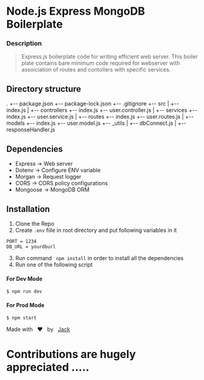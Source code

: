 # Node.js Express MongoDB Boilerplate

### Description

> Express.js boilerplate code for writing efficient web server. This boiler plate contains 
> bare minimum code required for webserver with assoiciation of routes and contollers
> with specific services.

## Directory structure 

.
+-- package.json
+-- package-lock.json
+-- .gitignore
+-- src
|   +-- index.js
|   +-- controllers
        +-- index.js
        +-- user.controller.js
|   +-- services
        +-- index.js
        +-- user.service.js
|   +-- routes
        +-- index.js
        +-- user.routes.js
|   +-- models
        +-- index.js
        +-- user.model.js
+-- _utils
|   +-- dbConnect.js
|   +-- responseHandler.js

## Dependencies 

* Express -> Web server
* Dotenv -> Configure ENV variable
* Morgan -> Request logger
* CORS -> CORS policy configurations
* Mongoose -> MongoDB ORM

## Installation
    
1. Clone the Repo
2. Create `.env` fiile in root directory and put following variables in it 
```
PORT = 1234
DB_URL = yourdburl
```
3. Run command  ```  npm install ``` in order to install all the dependencies
4. Run one of the following script

#### For Dev Mode 

`$ npm run dev`

#### For Prod Mode 
`$ npm start`



Made with &nbsp; ❤️ &nbsp;  by &nbsp; <a href="https://github.com/jack-sparroow"> Jack </a>


# Contributions are hugely appreciated .....
